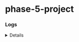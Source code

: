 # phase-5-project




### Logs
<details>
1 - Install python environment based on project template

```
pipenv install flask flask-sqlalchemy flask-migrate sqlalchemy-serializer flask-restful flask-cors faker
```


2 - Create server folder, create 4 files to match template. Run 
```python
npx create-react-app- client --use-npm
```
for client folder, create react environment. PORT=4000 for scripts start.

3 - Setting up users login first, ```pipenv install flask_bcrypt``` to encrypt password. Set up models for Users and initialized the database.
```python
flask db init
flask db revision --autogenerate -m"message"
flask db upgrade
```

4 - Worked on Frontend, needed to install router-dom due to error at homepage. cd into clients to install or --prefix client at end
```python
npm install react-router-dom
```

5 - Worked on Signup page. Write user/password form. Testing, removed role. Added   ```"proxy": "http://localhost:5555"``` to package.json

6 - Found an issue where username can be the same with different capitalized letter, changed this line by adding ```toLowerCase()```. This disable the user to be able to use Capitalize letter in username when signing up
Added delete all user for seed.py

```python

<input
    id='username'
    type='text'
    value={username}
    onChange={(e) => setUsername(e.target.value.toLowerCase())}
/>

```
</details>